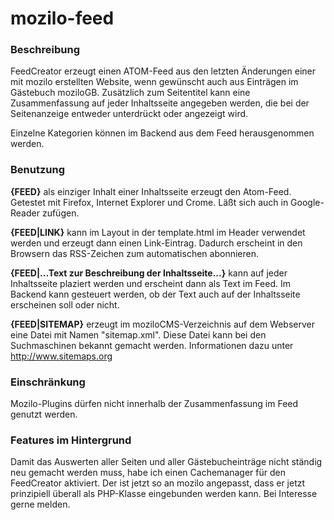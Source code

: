 mozilo-feed
===========

### Beschreibung
FeedCreator erzeugt einen ATOM-Feed aus den letzten Änderungen einer mit mozilo erstellten Website, wenn gewünscht auch aus Einträgen im Gästebuch moziloGB. Zusätzlich zum Seitentitel kann eine Zusammenfassung auf jeder Inhaltsseite angegeben werden, die bei der Seitenanzeige entweder unterdrückt oder angezeigt wird.

Einzelne Kategorien können im Backend aus dem Feed herausgenommen werden.

### Benutzung
**{FEED}** als einziger Inhalt einer Inhaltsseite erzeugt den Atom-Feed. Getestet mit Firefox, Internet Explorer und Crome. Läßt sich auch in Google-Reader zufügen.

**{FEED|LINK}** kann im Layout in der template.html im Header verwendet werden und erzeugt dann einen Link-Eintrag. Dadurch erscheint in den Browsern das RSS-Zeichen zum automatischen abonnieren.

**{FEED|...Text zur Beschreibung der Inhaltsseite...}** kann auf jeder Inhaltsseite plaziert werden und erscheint dann als Text im Feed. Im Backend kann gesteuert werden, ob der Text auch auf der Inhaltsseite erscheinen soll oder nicht.

**{FEED|SITEMAP}** erzeugt im moziloCMS-Verzeichnis auf dem Webserver eine Datei mit Namen "sitemap.xml". Diese Datei kann bei den Suchmaschinen bekannt gemacht werden. Informationen dazu unter http://www.sitemaps.org

### Einschränkung
Mozilo-Plugins dürfen nicht innerhalb der Zusammenfassung im Feed genutzt werden.

### Features im Hintergrund
Damit das Auswerten aller Seiten und aller Gästebucheinträge nicht ständig neu gemacht werden muss, habe ich einen Cachemanager für den FeedCreator aktiviert. Der ist jetzt so an mozilo angepasst, dass er jetzt prinzipiell überall als PHP-Klasse eingebunden werden kann. Bei Interesse gerne melden.
